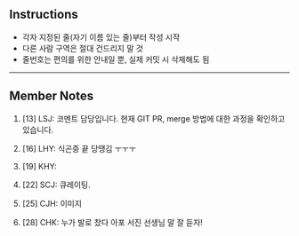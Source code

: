 ## Instructions
- 각자 지정된 줄(자기 이름 있는 줄)부터 작성 시작
- 다른 사람 구역은 절대 건드리지 말 것
- 줄번호는 편의를 위한 안내일 뿐, 실제 커밋 시 삭제해도 됨

---

## Member Notes

1. [13] LSJ: 코멘트 담당입니다. 현재 GIT PR, merge 방법에 대한 과정을 확인하고 있습니다.  


2. [16] LHY:  식곤증 끝 당땡김 ㅜㅜㅜ


3. [19] KHY:  


4. [22] SCJ: 큐레이팅.


5. [25] CJH: 이미지 


6. [28] CHK:  누가 발로 찼다 아포 서진 선생님 말 잘 듣자!